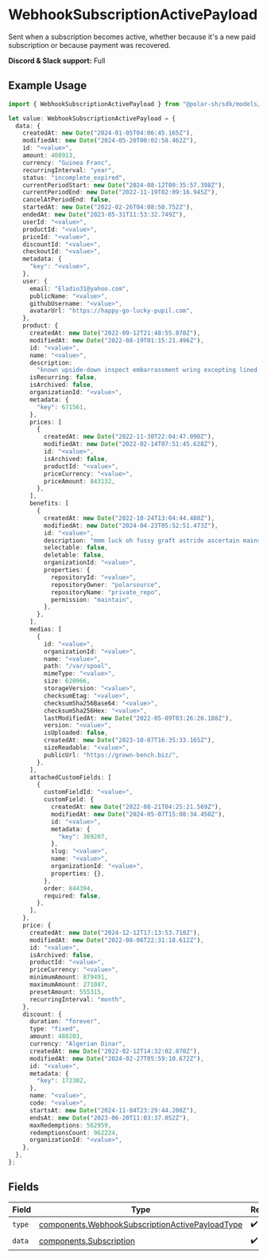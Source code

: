 # WebhookSubscriptionActivePayload

Sent when a subscription becomes active,
whether because it's a new paid subscription or because payment was recovered.

**Discord & Slack support:** Full

## Example Usage

```typescript
import { WebhookSubscriptionActivePayload } from "@polar-sh/sdk/models/components";

let value: WebhookSubscriptionActivePayload = {
  data: {
    createdAt: new Date("2024-01-05T04:06:45.165Z"),
    modifiedAt: new Date("2024-05-20T00:02:58.462Z"),
    id: "<value>",
    amount: 408913,
    currency: "Guinea Franc",
    recurringInterval: "year",
    status: "incomplete_expired",
    currentPeriodStart: new Date("2024-08-12T00:35:57.398Z"),
    currentPeriodEnd: new Date("2022-11-19T02:09:16.945Z"),
    cancelAtPeriodEnd: false,
    startedAt: new Date("2022-02-26T04:08:50.752Z"),
    endedAt: new Date("2023-05-31T11:53:32.749Z"),
    userId: "<value>",
    productId: "<value>",
    priceId: "<value>",
    discountId: "<value>",
    checkoutId: "<value>",
    metadata: {
      "key": "<value>",
    },
    user: {
      email: "Eladio31@yahoo.com",
      publicName: "<value>",
      githubUsername: "<value>",
      avatarUrl: "https://happy-go-lucky-pupil.com",
    },
    product: {
      createdAt: new Date("2022-09-12T21:48:55.870Z"),
      modifiedAt: new Date("2022-08-19T01:15:21.496Z"),
      id: "<value>",
      name: "<value>",
      description:
        "known upside-down inspect embarrassment wring excepting lined hastily",
      isRecurring: false,
      isArchived: false,
      organizationId: "<value>",
      metadata: {
        "key": 671561,
      },
      prices: [
        {
          createdAt: new Date("2022-11-30T22:04:47.090Z"),
          modifiedAt: new Date("2022-02-14T07:51:45.628Z"),
          id: "<value>",
          isArchived: false,
          productId: "<value>",
          priceCurrency: "<value>",
          priceAmount: 843132,
        },
      ],
      benefits: [
        {
          createdAt: new Date("2022-10-24T13:04:44.480Z"),
          modifiedAt: new Date("2024-04-23T05:52:51.473Z"),
          id: "<value>",
          description: "mmm luck oh fussy graft astride ascertain mainstream",
          selectable: false,
          deletable: false,
          organizationId: "<value>",
          properties: {
            repositoryId: "<value>",
            repositoryOwner: "polarsource",
            repositoryName: "private_repo",
            permission: "maintain",
          },
        },
      ],
      medias: [
        {
          id: "<value>",
          organizationId: "<value>",
          name: "<value>",
          path: "/var/spool",
          mimeType: "<value>",
          size: 620966,
          storageVersion: "<value>",
          checksumEtag: "<value>",
          checksumSha256Base64: "<value>",
          checksumSha256Hex: "<value>",
          lastModifiedAt: new Date("2022-05-09T03:26:26.188Z"),
          version: "<value>",
          isUploaded: false,
          createdAt: new Date("2023-10-07T16:35:33.165Z"),
          sizeReadable: "<value>",
          publicUrl: "https://grown-bench.biz/",
        },
      ],
      attachedCustomFields: [
        {
          customFieldId: "<value>",
          customField: {
            createdAt: new Date("2022-08-21T04:25:21.569Z"),
            modifiedAt: new Date("2024-05-07T15:08:34.450Z"),
            id: "<value>",
            metadata: {
              "key": 369207,
            },
            slug: "<value>",
            name: "<value>",
            organizationId: "<value>",
            properties: {},
          },
          order: 844394,
          required: false,
        },
      ],
    },
    price: {
      createdAt: new Date("2024-12-12T17:13:53.718Z"),
      modifiedAt: new Date("2022-08-06T22:31:18.612Z"),
      id: "<value>",
      isArchived: false,
      productId: "<value>",
      priceCurrency: "<value>",
      minimumAmount: 879491,
      maximumAmount: 271087,
      presetAmount: 555315,
      recurringInterval: "month",
    },
    discount: {
      duration: "forever",
      type: "fixed",
      amount: 488203,
      currency: "Algerian Dinar",
      createdAt: new Date("2022-02-12T14:32:02.870Z"),
      modifiedAt: new Date("2024-02-27T05:59:10.672Z"),
      id: "<value>",
      metadata: {
        "key": 172302,
      },
      name: "<value>",
      code: "<value>",
      startsAt: new Date("2024-11-04T23:29:44.200Z"),
      endsAt: new Date("2023-06-20T11:03:37.052Z"),
      maxRedemptions: 562959,
      redemptionsCount: 962224,
      organizationId: "<value>",
    },
  },
};
```

## Fields

| Field                                                                                                              | Type                                                                                                               | Required                                                                                                           | Description                                                                                                        |
| ------------------------------------------------------------------------------------------------------------------ | ------------------------------------------------------------------------------------------------------------------ | ------------------------------------------------------------------------------------------------------------------ | ------------------------------------------------------------------------------------------------------------------ |
| `type`                                                                                                             | [components.WebhookSubscriptionActivePayloadType](../../models/components/webhooksubscriptionactivepayloadtype.md) | :heavy_check_mark:                                                                                                 | N/A                                                                                                                |
| `data`                                                                                                             | [components.Subscription](../../models/components/subscription.md)                                                 | :heavy_check_mark:                                                                                                 | N/A                                                                                                                |